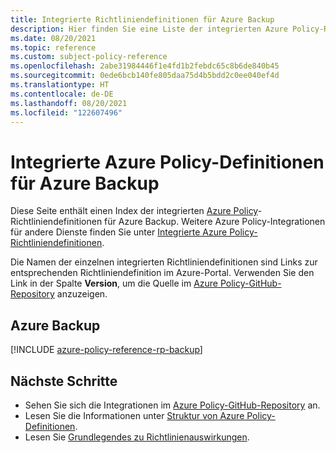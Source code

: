```yaml
---
title: Integrierte Richtliniendefinitionen für Azure Backup
description: Hier finden Sie eine Liste der integrierten Azure Policy-Richtliniendefinitionen für Azure Backup. Diese integrierten Richtliniendefinitionen bieten allgemeine Ansätze für die Verwaltung von Azure-Ressourcen.
ms.date: 08/20/2021
ms.topic: reference
ms.custom: subject-policy-reference
ms.openlocfilehash: 2abe31984446f1e4fd1b2febdc65c8b6de840b45
ms.sourcegitcommit: 0ede6bcb140fe805daa75d4b5bdd2c0ee040ef4d
ms.translationtype: HT
ms.contentlocale: de-DE
ms.lasthandoff: 08/20/2021
ms.locfileid: "122607496"
---
```

# <a name="azure-policy-built-in-definitions-for-azure-backup"></a>Integrierte Azure Policy-Definitionen für Azure Backup

Diese Seite enthält einen Index der integrierten [Azure Policy](../governance/policy/overview.md)-Richtliniendefinitionen für Azure Backup. Weitere Azure Policy-Integrationen für andere Dienste finden Sie unter [Integrierte Azure Policy-Richtliniendefinitionen](../governance/policy/samples/built-in-policies.md).

Die Namen der einzelnen integrierten Richtliniendefinitionen sind Links zur entsprechenden Richtliniendefinition im Azure-Portal. Verwenden Sie den Link in der Spalte **Version**, um die Quelle im [Azure Policy-GitHub-Repository](https://github.com/Azure/azure-policy) anzuzeigen.

## <a name="azure-backup"></a>Azure Backup

[!INCLUDE [azure-policy-reference-rp-backup](../../includes/policy/reference/byrp/microsoft.recoveryservices.md)]

## <a name="next-steps"></a>Nächste Schritte

- Sehen Sie sich die Integrationen im [Azure Policy-GitHub-Repository](https://github.com/Azure/azure-policy) an.
- Lesen Sie die Informationen unter [Struktur von Azure Policy-Definitionen](../governance/policy/concepts/definition-structure.md).
- Lesen Sie [Grundlegendes zu Richtlinienauswirkungen](../governance/policy/concepts/effects.md).
